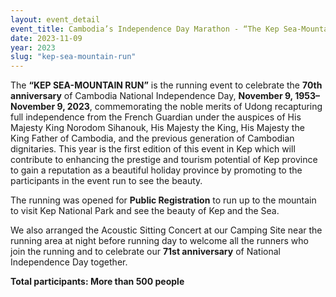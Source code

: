 ```yaml
---
layout: event_detail 
event_title: Cambodia’s Independence Day Marathon - “The Kep Sea-Mountain Run”
date: 2023-11-09
year: 2023
slug: "kep-sea-mountain-run"
---
```

The **“KEP SEA-MOUNTAIN RUN”** is the running event to celebrate the **70th anniversary** of Cambodia National Independence Day, **November 9, 1953– November 9, 2023**, commemorating the noble merits of Udong recapturing full independence from the French Guardian under the auspices of His Majesty King Norodom Sihanouk, His Majesty the King, His Majesty the King Father of Cambodia, and the previous generation of Cambodian dignitaries. This year is the first edition of this event in Kep which will contribute to enhancing the prestige and tourism potential of Kep province to gain a reputation as a beautiful holiday province by promoting to the participants in the event run to see the beauty.

The running was opened for **Public Registration** to run up to the mountain to visit Kep National Park and see the beauty of Kep and the Sea.

We also arranged the Acoustic Sitting Concert at our Camping Site near the running area at night before running day to welcome all the runners who join the running and to celebrate our **71st anniversary** of National Independence Day together.

**Total participants: More than 500 people**
